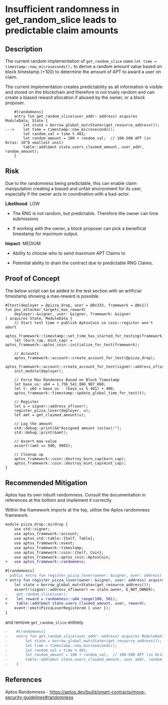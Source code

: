 # Insufficient randomness in get\_random\_slice leads to predictable claim amounts

## Description

The current random implementation of `get_random_slice` uses `let time = timestamp::now_microseconds();` to derive a random amount value based on block timestamp (+100) to determine the amount of APT to award a user on claim.

The current implementation creates predictability as all information is visible and stored on the blockchain and therefore is not truely random and can create a biased reward allocation if abused by the owner, or a block proposer.

```solidity
    #[randomness]
    entry fun get_random_slice(user_addr: address) acquires ModuleData, State {
        let state = borrow_global_mut<State>(get_resource_address());
--->    let time = timestamp::now_microseconds();
        let random_val = time % 401;
        let random_amount = 100 + random_val;  // 100-500 APT (in Octas: 10^8 smallest unit)
        table::add(&mut state.users_claimed_amount, user_addr, random_amount);
    }
```

## Risk

Due to the randomness being predictable, this can enable claim manipulation creating a biased and unfair environment for its user, especially if the owner acts in coordination with a bad-actor.

**Likelihood**: LOW

* The RNG is not random, but predictable. Therefore the owner can time submissions

* If working with the owner, a block proposer can pick a beneifical timestamp for maximum output.

**Impact**: MEDIUM

* Ability to choose who to send maximum APT Claims to

* Potential ability to drain the contract due to predictable RNG Claims.

## Proof of Concept

The below script can be added to the test section with an artificial timestamp showing a max-reward is possible.

```solidity
#[test(deployer = @pizza_drop, user = @0x333, framework = @0x1)]
fun poc_attacker_targets_max_reward(
    deployer: &signer, user: &signer, framework: &signer
) acquires State, ModuleData {
    // Start test time + publish AptosCoin so coin::register won't abort
    aptos_framework::timestamp::set_time_has_started_for_testing(framework);
    let (burn_cap, mint_cap) = aptos_framework::aptos_coin::initialize_for_test(framework);

    // Accounts
    aptos_framework::account::create_account_for_test(@pizza_drop);
    aptos_framework::account::create_account_for_test(signer::address_of(user));
    init_module(deployer);

    // Force Max Randoness Based on Block Timestamp
    let base_us: u64 = 1_756_541_886_987_060;
    let t: u64 = base_us - (base_us % 401) + 400;
    aptos_framework::timestamp::update_global_time_for_test(t);

    // Register
    let u = signer::address_of(user);
    register_pizza_lover(deployer, u);
    let amt = get_claimed_amount(u);

    // Log the amount
    std::debug::print(&b"Assigned amount (octas):");
    std::debug::print(&amt);

    // Assert max-value
    assert!(amt == 500, 9003);

    // Cleanup up
    aptos_framework::coin::destroy_burn_cap(burn_cap);
    aptos_framework::coin::destroy_mint_cap(mint_cap);
}
```

## Recommended Mitigation

Aptos has its own inbuilt randomness. Consult the documentation in references at the bottom and implement it correctly.

Within the framework imports at the top, utilise the Aptos randomness framework.

```diff
module pizza_drop::airdrop {
    use std::signer;
    use aptos_framework::account;
    use aptos_std::table::{Self, Table};
    use aptos_framework::event;
    use aptos_framework::timestamp;
    use aptos_framework::coin::{Self, Coin};
    use aptos_framework::aptos_coin::AptosCoin;
+   use aptos_framework::randomness;
```

```diff
#[randomness]
- public entry fun register_pizza_lover(owner: &signer, user: address) acquires ModuleData, State {
+ entry fun register_pizza_lover(owner: &signer, user: address) acquires ModuleData, State {
    let state = borrow_global_mut<State>(get_resource_address());
    assert!(signer::address_of(owner) == state.owner, E_NOT_OWNER);
-    get_random_slice(user);
+    let reward = randomness::u64_range(100, 501);
+    table::add(&mut state.users_claimed_amount, user, reward);
    event::emit(PizzaLoverRegistered { user });
}
```

and remove `get_random_slice` entirely.

```diff
-    #[randomness]
-    entry fun get_random_slice(user_addr: address) acquires ModuleData, State {
-        let state = borrow_global_mut<State>(get_resource_address());
-        let time = timestamp::now_microseconds();
-        let random_val = time % 401;
-        let random_amount = 100 + random_val;  // 100-500 APT (in Octas: 10^8 smallest unit)
-        table::add(&mut state.users_claimed_amount, user_addr, random_amount);
-    }
```

## References

Aptos Randomness - <https://aptos.dev/build/smart-contracts/move-security-guidelines#randomness>
